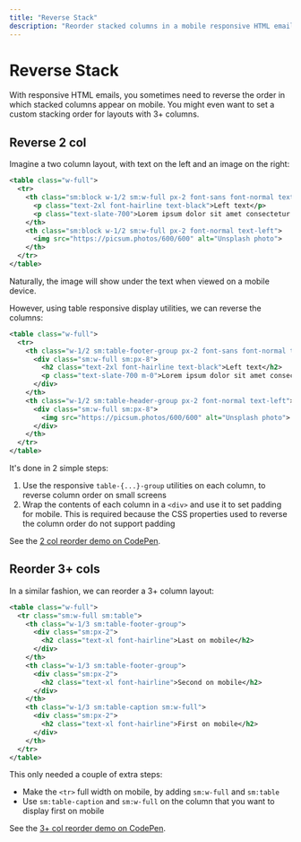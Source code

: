 ```yaml
---
title: "Reverse Stack"
description: "Reorder stacked columns in a mobile responsive HTML email template with table layout CSS properties."
---
```


# Reverse Stack

With responsive HTML emails, you sometimes need to reverse the order in which stacked columns appear on mobile. You might even want to set a custom stacking order for layouts with 3+ columns.

## Reverse 2 col

Imagine a two column layout, with text on the left and an image on the right:

```xml [2-col.html]
<table class="w-full">
  <tr>
    <th class="sm:block w-1/2 sm:w-full px-2 font-sans font-normal text-left">
      <p class="text-2xl font-hairline text-black">Left text</p>
      <p class="text-slate-700">Lorem ipsum dolor sit amet consectetur adipisicing elit. Tempore aspernatur.</p>
    </th>
    <th class="sm:block w-1/2 sm:w-full px-2 font-normal text-left">
      <img src="https://picsum.photos/600/600" alt="Unsplash photo">
    </th>
  </tr>
</table>
```

Naturally, the image will show under the text when viewed on a mobile device.

However, using table responsive display utilities, we can reverse the columns:

```xml [2-col-reverse.html]
<table class="w-full">
  <tr>
    <th class="w-1/2 sm:table-footer-group px-2 font-sans font-normal text-left">
      <div class="sm:w-full sm:px-8">
        <h2 class="text-2xl font-hairline text-black">Left text</h2>
        <p class="text-slate-700 m-0">Lorem ipsum dolor sit amet consectetur adipisicing elit. Tempore aspernatur.</p>
      </div>
    </th>
    <th class="w-1/2 sm:table-header-group px-2 font-normal text-left">
      <div class="sm:w-full sm:px-8">
        <img src="https://picsum.photos/600/600" alt="Unsplash photo">
      </div>
    </th>
  </tr>
</table>
```

It's done in 2 simple steps:

1. Use the responsive `table-{...}-group` utilities on each column, to reverse column order on small screens
2. Wrap the contents of each column in a `<div>` and use it to set padding for mobile. This is required because the CSS properties used to reverse the column order do not support padding

See the [2 col reorder demo on CodePen](https://codepen.io/maizzle/pen/dgpxbB?editors=1000).

## Reorder 3+ cols

In a similar fashion, we can reorder a 3+ column layout:

```xml [3-col-reverse.html]
<table class="w-full">
  <tr class="sm:w-full sm:table">
    <th class="w-1/3 sm:table-footer-group">
      <div class="sm:px-2">
        <h2 class="text-xl font-hairline">Last on mobile</h2>
      </div>
    </th>
    <th class="w-1/3 sm:table-footer-group">
      <div class="sm:px-2">
        <h2 class="text-xl font-hairline">Second on mobile</h2>
      </div>
    </th>
    <th class="w-1/3 sm:table-caption sm:w-full">
      <div class="sm:px-2">
        <h2 class="text-xl font-hairline">First on mobile</h2>
      </div>
    </th>
  </tr>
</table>
```

This only needed a couple of extra steps:

- Make the `<tr>` full width on mobile, by adding `sm:w-full` and `sm:table`
- Use `sm:table-caption` and `sm:w-full` on the column that you want to display first on mobile

See the [3+ col reorder demo on CodePen](https://codepen.io/maizzle/pen/dgpxLp?editors=1000).
